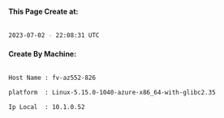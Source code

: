 
   
#### This Page Create at:

```bash

2023-07-02 - 22:08:31 UTC

```

#### Create By Machine:

```bash

Host Name : fv-az552-826

platform  : Linux-5.15.0-1040-azure-x86_64-with-glibc2.35

Ip Local  : 10.1.0.52

```

